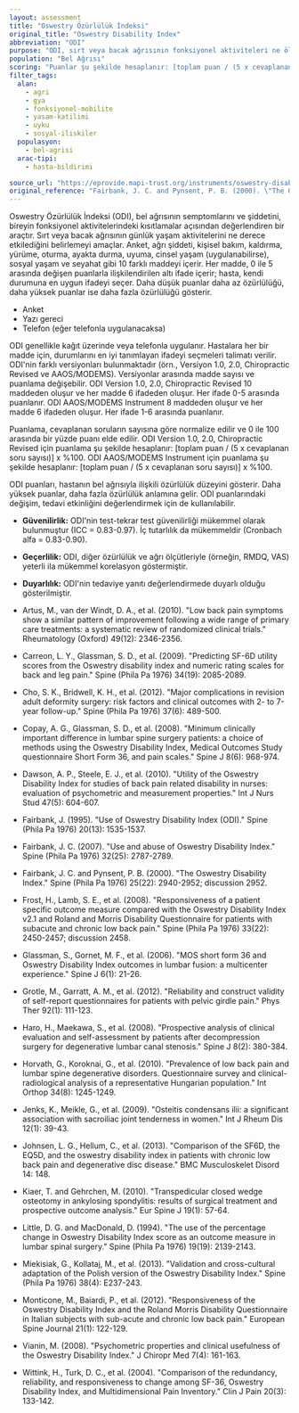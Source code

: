 ```yaml
---
layout: assessment
title: "Oswestry Özürlülük İndeksi"
original_title: "Oswestry Disability Index"
abbreviation: "ODI"
purpose: "ODI, sırt veya bacak ağrısının fonksiyonel aktiviteleri ne ölçüde etkilediğini ve bel ağrısının semptomlarını ve şiddetini değerlendirir."
population: "Bel Ağrısı"
scoring: "Puanlar şu şekilde hesaplanır: [toplam puan / (5 x cevaplanan soru sayısı)] x %100"
filter_tags:
  alan:
    - agri
    - gya
    - fonksiyonel-mobilite
    - yasam-katilimi
    - uyku
    - sosyal-iliskiler
  populasyon:
    - bel-agrisi
  arac-tipi:
    - hasta-bildirimi

source_url: "https://eprovide.mapi-trust.org/instruments/oswestry-disability-index"
original_reference: "Fairbank, J. C. and Pynsent, P. B. (2000). \"The Oswestry Disability Index.\" Spine (Phila Pa 1976) 25(22): 2940-2952; discussion 2952."
---
```






Oswestry Özürlülük İndeksi (ODI), bel ağrısının semptomlarını ve şiddetini, bireyin fonksiyonel aktivitelerindeki kısıtlamalar açısından değerlendiren bir araçtır. Sırt veya bacak ağrısının günlük yaşam aktivitelerini ne derece etkilediğini belirlemeyi amaçlar. Anket, ağrı şiddeti, kişisel bakım, kaldırma, yürüme, oturma, ayakta durma, uyuma, cinsel yaşam (uygulanabilirse), sosyal yaşam ve seyahat gibi 10 farklı maddeyi içerir. Her madde, 0 ile 5 arasında değişen puanlarla ilişkilendirilen altı ifade içerir; hasta, kendi durumuna en uygun ifadeyi seçer. Daha düşük puanlar daha az özürlülüğü, daha yüksek puanlar ise daha fazla özürlülüğü gösterir.


*   Anket
*   Yazı gereci
*   Telefon (eğer telefonla uygulanacaksa)


ODI genellikle kağıt üzerinde veya telefonla uygulanır. Hastalara her bir madde için, durumlarını en iyi tanımlayan ifadeyi seçmeleri talimatı verilir. ODI'nin farklı versiyonları bulunmaktadır (örn., Versiyon 1.0, 2.0, Chiropractic Revised ve AAOS/MODEMS). Versiyonlar arasında madde sayısı ve puanlama değişebilir. ODI Version 1.0, 2.0, Chiropractic Revised 10 maddeden oluşur ve her madde 6 ifadeden oluşur. Her ifade 0-5 arasında puanlanır. ODI AAOS/MODEMS Instrument 8 maddeden oluşur ve her madde 6 ifadeden oluşur. Her ifade 1-6 arasında puanlanır.


Puanlama, cevaplanan soruların sayısına göre normalize edilir ve 0 ile 100 arasında bir yüzde puanı elde edilir. ODI Version 1.0, 2.0, Chiropractic Revised için puanlama şu şekilde hesaplanır: [toplam puan / (5 x cevaplanan soru sayısı)] x %100. ODI AAOS/MODEMS Instrument için puanlama şu şekilde hesaplanır: [toplam puan / (5 x cevaplanan soru sayısı)] x %100.


ODI puanları, hastanın bel ağrısıyla ilişkili özürlülük düzeyini gösterir. Daha yüksek puanlar, daha fazla özürlülük anlamına gelir. ODI puanlarındaki değişim, tedavi etkinliğini değerlendirmek için de kullanılabilir.


*   **Güvenilirlik:** ODI'nin test-tekrar test güvenilirliği mükemmel olarak bulunmuştur (ICC = 0.83-0.97). İç tutarlılık da mükemmeldir (Cronbach alfa = 0.83-0.90).
*   **Geçerlilik:** ODI, diğer özürlülük ve ağrı ölçütleriyle (örneğin, RMDQ, VAS) yeterli ila mükemmel korelasyon göstermiştir.
*   **Duyarlılık:** ODI'nin tedaviye yanıtı değerlendirmede duyarlı olduğu gösterilmiştir.


*   Artus, M., van der Windt, D. A., et al. (2010). "Low back pain symptoms show a similar pattern of improvement following a wide range of primary care treatments: a systematic review of randomized clinical trials." Rheumatology (Oxford) 49(12): 2346-2356.
*   Carreon, L. Y., Glassman, S. D., et al. (2009). "Predicting SF-6D utility scores from the Oswestry disability index and numeric rating scales for back and leg pain." Spine (Phila Pa 1976) 34(19): 2085-2089.
*   Cho, S. K., Bridwell, K. H., et al. (2012). "Major complications in revision adult deformity surgery: risk factors and clinical outcomes with 2- to 7-year follow-up." Spine (Phila Pa 1976) 37(6): 489-500.
*   Copay, A. G., Glassman, S. D., et al. (2008). "Minimum clinically important difference in lumbar spine surgery patients: a choice of methods using the Oswestry Disability Index, Medical Outcomes Study questionnaire Short Form 36, and pain scales." Spine J 8(6): 968-974.
*   Dawson, A. P., Steele, E. J., et al. (2010). "Utility of the Oswestry Disability Index for studies of back pain related disability in nurses: evaluation of psychometric and measurement properties." Int J Nurs Stud 47(5): 604-607.
*   Fairbank, J. (1995). "Use of Oswestry Disability Index (ODI)." Spine (Phila Pa 1976) 20(13): 1535-1537.
*   Fairbank, J. C. (2007). "Use and abuse of Oswestry Disability Index." Spine (Phila Pa 1976) 32(25): 2787-2789.
*   Fairbank, J. C. and Pynsent, P. B. (2000). "The Oswestry Disability Index." Spine (Phila Pa 1976) 25(22): 2940-2952; discussion 2952.
*   Frost, H., Lamb, S. E., et al. (2008). "Responsiveness of a patient specific outcome measure compared with the Oswestry Disability Index v2.1 and Roland and Morris Disability Questionnaire for patients with subacute and chronic low back pain." Spine (Phila Pa 1976) 33(22): 2450-2457; discussion 2458.
*   Glassman, S., Gornet, M. F., et al. (2006). "MOS short form 36 and Oswestry Disability Index outcomes in lumbar fusion: a multicenter experience." Spine J 6(1): 21-26.
*   Grotle, M., Garratt, A. M., et al. (2012). "Reliability and construct validity of self-report questionnaires for patients with pelvic girdle pain." Phys Ther 92(1): 111-123.
*   Haro, H., Maekawa, S., et al. (2008). "Prospective analysis of clinical evaluation and self-assessment by patients after decompression surgery for degenerative lumbar canal stenosis." Spine J 8(2): 380-384.
*   Horvath, G., Koroknai, G., et al. (2010). "Prevalence of low back pain and lumbar spine degenerative disorders. Questionnaire survey and clinical-radiological analysis of a representative Hungarian population." Int Orthop 34(8): 1245-1249.
*   Jenks, K., Meikle, G., et al. (2009). "Osteitis condensans ilii: a significant association with sacroiliac joint tenderness in women." Int J Rheum Dis 12(1): 39-43.
*   Johnsen, L. G., Hellum, C., et al. (2013). "Comparison of the SF6D, the EQ5D, and the oswestry disability index in patients with chronic low back pain and degenerative disc disease." BMC Musculoskelet Disord 14: 148.
*   Kiaer, T. and Gehrchen, M. (2010). "Transpedicular closed wedge osteotomy in ankylosing spondylitis: results of surgical treatment and prospective outcome analysis." Eur Spine J 19(1): 57-64.
*   Little, D. G. and MacDonald, D. (1994). "The use of the percentage change in Oswestry Disability Index score as an outcome measure in lumbar spinal surgery." Spine (Phila Pa 1976) 19(19): 2139-2143.
*   Miekisiak, G., Kollataj, M., et al. (2013). "Validation and cross-cultural adaptation of the Polish version of the Oswestry Disability Index." Spine (Phila Pa 1976) 38(4): E237-243.
*   Monticone, M., Baiardi, P., et al. (2012). "Responsiveness of the Oswestry Disability Index and the Roland Morris Disability Questionnaire in Italian subjects with sub-acute and chronic low back pain." European Spine Journal 21(1): 122-129.
*   Vianin, M. (2008). "Psychometric properties and clinical usefulness of the Oswestry Disability Index." J Chiropr Med 7(4): 161-163.
*   Wittink, H., Turk, D. C., et al. (2004). "Comparison of the redundancy, reliability, and responsiveness to change among SF-36, Oswestry Disability Index, and Multidimensional Pain Inventory." Clin J Pain 20(3): 133-142.

```